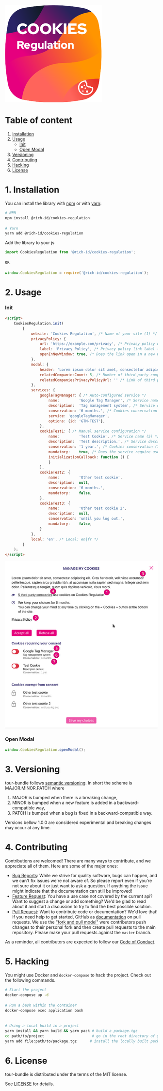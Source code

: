 ![Logo](.github/cookies-regulation.svg)


# Table of content

1. [Installation](#1-installation)
2. [Usage](#2-usage)
    - [Init](#init)
    - [Open Modal](#open-modal)
3. [Versioning](#3-versioning)
4. [Contributing](#4-contributing)
5. [Hacking](#5-hacking)
6. [License](#6-license)

# 1. Installation

You can install the library with [npm](https://www.npmjs.com/get-npm) or with [yarn](https://yarnpkg.com/getting-started/install):

```bash
# NPM
npm install @rich-id/cookies-regulation

# Yarn
yarn add @rich-id/cookies-regulation
```

Add the library to your js

```js
import CookiesRegulation from '@rich-id/cookies-regulation';

OR

window.CookiesRegulation = require('@rich-id/cookies-regulation');
```


# 2. Usage

### Init

```html
<script>
    CookiesRegulation.init(
        {
            website: 'Cookies Regulation', /* Name of your site (1) */
            privacyPolicy: {
                url: 'https://example.com/privacy', /* Privacy policy url (2) */ 
                label: 'Privacy Policy', /* Privacy policy link label (2) */
                openInNewWindow: true, /* Does the link open in a new window (2) */
            },
            modal: {
                header: 'Lorem ipsum dolor sit amet, consectetur adipiscing elit. Cras hendrerit, velit vitae accumsan pellentesque, sapien arcu gravida nibh, at accumsan nulla sapien sed magna. Integer sed sem dolor. Pellentesque feugiat, quam quis dapibus vehicula, risus morbi.', /* The text Display in the header of the modal (3) */
                relatedCompaniesCount: 5, /* Number of third party companies (4) */
                relatedCompaniesPrivacyPolicyUrl: '' /* Link of third party companies (4) */
            },
            services: {
                googleTagManager: { /* Auto-configured service */
                    name:         'Google Tag Manager', /* Service name (5) */
                    description:  'Tag management system', /* Service description (6) */
                    conservation: '6 months.', /* Cookies conservation (7) */
                    service: 'googleTagManager',
                    options: {id: 'GTM-TEST'},
                },
                cookieTest1: { /* Manual service configuration */
                    name:         'Test Cookie', /* Service name (5) */
                    description:  'Test description.', /* Service description (6) */
                    conservation: '1 year.', /* Cookies conservation (7) */
                    mandatory:    true, /* Does the service require user consent */
                    initializationCallback: function () {
                    }
                },
                cookieTest2: {
                    name:         'Other test cookie',
                    description:  null,
                    conservation: '6 months.',
                    mandatory:    false,
                },
                cookieTest3: {
                    name:         'Other test cookie 2',
                    description:  null,
                    conservation: 'until you log out.',
                    mandatory:    false,
                }
            },
            local: 'en', /* Local: en|fr */
        }
    );
</script>
```

![](.github/cookies-regulation-modal.jpg)


### Open Modal

```js
window.CookiesRegulation.openModal();
```
# 3. Versioning

tour-bundle follows [semantic versioning](https://semver.org/). In short the scheme is MAJOR.MINOR.PATCH where
1. MAJOR is bumped when there is a breaking change,
2. MINOR is bumped when a new feature is added in a backward-compatible way,
3. PATCH is bumped when a bug is fixed in a backward-compatible way.

Versions bellow 1.0.0 are considered experimental and breaking changes may occur at any time.


# 4. Contributing

Contributions are welcomed! There are many ways to contribute, and we appreciate all of them. Here are some of the major ones:

* [Bug Reports](https://github.com/rich-id/cookies-regulation/issues): While we strive for quality software, bugs can happen, and we can't fix issues we're not aware of. So please report even if you're not sure about it or just want to ask a question. If anything the issue might indicate that the documentation can still be improved!
* [Feature Request](https://github.com/rich-id/cookies-regulation/issues): You have a use case not covered by the current api? Want to suggest a change or add something? We'd be glad to read about it and start a discussion to try to find the best possible solution.
* [Pull Request](https://github.com/rich-id/cookies-regulation/merge_requests): Want to contribute code or documentation? We'd love that! If you need help to get started, GitHub as [documentation](https://help.github.com/articles/about-pull-requests/) on pull requests. We use the ["fork and pull model"](https://help.github.com/articles/about-collaborative-development-models/) were contributors push changes to their personal fork and then create pull requests to the main repository. Please make your pull requests against the `master` branch.

As a reminder, all contributors are expected to follow our [Code of Conduct](CODE_OF_CONDUCT.md).


# 5. Hacking

You might use Docker and `docker-compose` to hack the project. Check out the following commands.

```bash
# Start the project
docker-compose up -d

# Run a bash within the container
docker-compose exec application bash


# Using a local build in a project
yarn install && yarn build && yarn pack # build a package.tgz
cd path/to/project                      # go in the root directory of your project
yarn add file:path/to/package.tgz      # install the locally built package 
```


# 6. License

tour-bundle is distributed under the terms of the MIT license.

See [LICENSE](LICENSE.md) for details.
